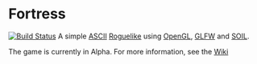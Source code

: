 # Fortress
[![Build Status](https://travis-ci.org/pkuehne/fortress.svg?branch=dev)](https://travis-ci.org/pkuehne/fortress)
A simple [ASCII](http://www.ascii-codes.com/) [Roguelike](https://en.wikipedia.org/wiki/Roguelike) using [OpenGL](https://www.opengl.org/), [GLFW](https://www.glfw.org/) and [SOIL](www.lonesock.net/soil.htm).

The game is currently in Alpha. For more information, see the [Wiki](https://github.com/pkuehne/fortress/wiki)
